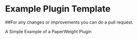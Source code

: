 # Example Plugin Template

##For any changes or improvements you can do a pull request.

A Simple Example of a PaperWeight Plugin
